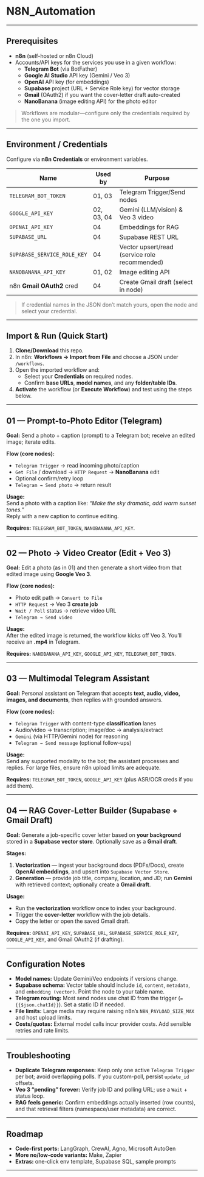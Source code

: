 # N8N_Automation

---

## Prerequisites

- **n8n** (self-hosted or n8n Cloud)
- Accounts/API keys for the services you use in a given workflow:
  - **Telegram Bot** (via BotFather)
  - **Google AI Studio** API key (Gemini / Veo 3)
  - **OpenAI** API key (for embeddings)
  - **Supabase** project (URL + Service Role key) for vector storage
  - **Gmail** (OAuth2) if you want the cover-letter draft auto-created
  - **NanoBanana** (image editing API) for the photo editor

> Workflows are modular—configure only the credentials required by the one you import.

---

## Environment / Credentials

Configure via **n8n Credentials** or environment variables.

| Name | Used by | Purpose |
|---|---|---|
| `TELEGRAM_BOT_TOKEN` | 01, 03 | Telegram Trigger/Send nodes |
| `GOOGLE_API_KEY` | 02, 03, 04 | Gemini (LLM/vision) & Veo 3 video |
| `OPENAI_API_KEY` | 04 | Embeddings for RAG |
| `SUPABASE_URL` | 04 | Supabase REST URL |
| `SUPABASE_SERVICE_ROLE_KEY` | 04 | Vector upsert/read (service role recommended) |
| `NANOBANANA_API_KEY` | 01, 02 | Image editing API |
| n8n **Gmail OAuth2** cred | 04 | Create Gmail draft (select in node) |

> If credential names in the JSON don’t match yours, open the node and select your credential.

---

## Import & Run (Quick Start)

1. **Clone/Download** this repo.
2. In n8n: **Workflows → Import from File** and choose a JSON under `/workflows`.
3. Open the imported workflow and:
   - Select your **Credentials** on required nodes.
   - Confirm **base URLs**, **model names**, and any **folder/table IDs**.
4. **Activate** the workflow (or **Execute Workflow**) and test using the steps below.

---

## 01 — Prompt-to-Photo Editor (Telegram)

**Goal:** Send a photo + caption (prompt) to a Telegram bot; receive an edited image; iterate edits.

**Flow (core nodes):**
- `Telegram Trigger` → read incoming photo/caption  
- `Get File` / download → `HTTP Request` → **NanoBanana** edit  
- Optional confirm/retry loop  
- `Telegram → Send photo` → return result

**Usage:**  
Send a photo with a caption like: *“Make the sky dramatic, add warm sunset tones.”*  
Reply with a new caption to continue editing.

**Requires:** `TELEGRAM_BOT_TOKEN`, `NANOBANANA_API_KEY`.

---

## 02 — Photo → Video Creator (Edit + Veo 3)

**Goal:** Edit a photo (as in 01) and then generate a short video from that edited image using **Google Veo 3**.

**Flow (core nodes):**
- Photo edit path → `Convert to File`  
- `HTTP Request` → Veo 3 **create job**  
- `Wait / Poll` status → retrieve video URL  
- `Telegram → Send video`

**Usage:**  
After the edited image is returned, the workflow kicks off Veo 3. You’ll receive an **.mp4** in Telegram.

**Requires:** `NANOBANANA_API_KEY`, `GOOGLE_API_KEY`, `TELEGRAM_BOT_TOKEN`.

---

## 03 — Multimodal Telegram Assistant

**Goal:** Personal assistant on Telegram that accepts **text, audio, video, images, and documents**, then replies with grounded answers.

**Flow (core nodes):**
- `Telegram Trigger` with content-type **classification** lanes  
- Audio/video → transcription; image/doc → analysis/extract  
- `Gemini` (via HTTP/Gemini node) for reasoning  
- `Telegram → Send message` (optional follow-ups)

**Usage:**  
Send any supported modality to the bot; the assistant processes and replies. For large files, ensure n8n upload limits are adequate.

**Requires:** `TELEGRAM_BOT_TOKEN`, `GOOGLE_API_KEY` (plus ASR/OCR creds if you add them).

---

## 04 — RAG Cover-Letter Builder (Supabase + Gmail Draft)

**Goal:** Generate a job-specific cover letter based on **your background** stored in a **Supabase vector store**. Optionally save as a **Gmail draft**.

**Stages:**
1. **Vectorization** — ingest your background docs (PDFs/Docs), create **OpenAI embeddings**, and upsert into `Supabase Vector Store`.
2. **Generation** — provide job title, company, location, and JD; run **Gemini** with retrieved context; optionally create a **Gmail draft**.

**Usage:**
- Run the **vectorization** workflow once to index your background.  
- Trigger the **cover-letter** workflow with the job details.  
- Copy the letter or open the saved Gmail draft.

**Requires:** `OPENAI_API_KEY`, `SUPABASE_URL`, `SUPABASE_SERVICE_ROLE_KEY`, `GOOGLE_API_KEY`, and Gmail OAuth2 (if drafting).

---

## Configuration Notes

- **Model names:** Update Gemini/Veo endpoints if versions change.  
- **Supabase schema:** Vector table should include `id`, `content`, `metadata`, and `embedding (vector)`. Point the node to your table name.  
- **Telegram routing:** Most send nodes use chat ID from the trigger (`={{$json.chatId}}`). Set a static ID if needed.  
- **File limits:** Large media may require raising n8n’s `N8N_PAYLOAD_SIZE_MAX` and host upload limits.  
- **Costs/quotas:** External model calls incur provider costs. Add sensible retries and rate limits.

---

## Troubleshooting

- **Duplicate Telegram responses:** Keep only one active `Telegram Trigger` per bot; avoid overlapping polls. If you custom-poll, persist `update_id` offsets.  
- **Veo 3 “pending” forever:** Verify job ID and polling URL; use a `Wait` + status loop.  
- **RAG feels generic:** Confirm embeddings actually inserted (row counts), and that retrieval filters (namespace/user metadata) are correct.

---

## Roadmap

- **Code-first ports:** LangGraph, CrewAI, Agno, Microsoft AutoGen  
- **More no/low-code variants:** Make, Zapier  
- **Extras:** one-click env template, Supabase SQL, sample prompts

---



